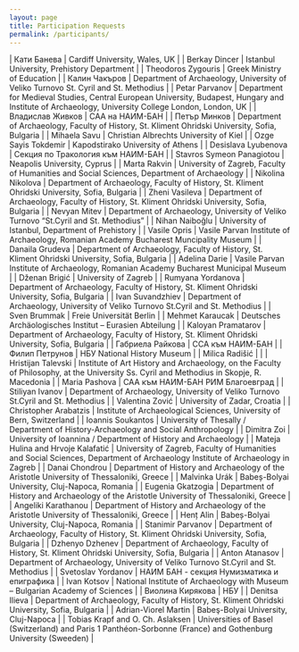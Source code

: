 ```yaml
---
layout: page
title: Participation Requests
permalink: /participants/
---
```

| Кати Банева | Cardiff University, Wales, UK |
| Berkay Dincer | Istanbul University, Prehistory Department |
| Theodoros Zygouris | Greek Ministry of Education |
| Калин Чакъров | Department of Archaeology, University of Veliko Turnovo St. Cyril and St. Methodius |
| Petar Parvanov | Department for Medieval Studies, Central European University, Budapest, Hungary and Institute of Archaeology, University College London, London, UK |
| Владислав Живков | САА на НАИМ-БАН |
| Петър Минков | Department of Archaeology, Faculty of History, St. Kliment Ohridski University, Sofia, Bulgaria |
| Mihaela Savu | Christian Albrechts University of Kiel |
| Ozge Sayis Tokdemir | Kapodstirako University of Athens |
| Desislava Lyubenova | Секция по Тракология към НАИМ-БАН |
| Stavros Symeon Panagiotou | Neapolis University, Cyprus |
| Marta Rakvin | University of Zagreb, Faculty of Humanities and Social Sciences, Department of Archaeology |
| Nikolina Nikolova  | Department of Archaeology, Faculty of History, St. Kliment Ohridski University, Sofia, Bulgaria |
| Zheni Vasileva | Department of Archaeology, Faculty of History, St. Kliment Ohridski University, Sofia, Bulgaria |
| Nevyan Mitev | Department of Archaeology, University of Veliko Turnovo “St.Cyril and St. Methodius” |
| Nihan Naiboğlu | University of Istanbul, Department of Prehistory |
| Vasile Opris | Vasile Parvan Institute of Archaeology, Romanian Academy Bucharest Muncipality Museum |
| Danaila Grudeva | Department of Archaeology, Faculty of History, St. Kliment Ohridski University, Sofia, Bulgaria |
| Adelina Darie | Vasile Parvan Institute of Archaeology, Romanian Academy Bucharest Municipal Museum |
| Dženan Brigić | University of Zagreb |
| Rumyana Yordanova | Department of Archaeology, Faculty of History, St. Kliment Ohridski University, Sofia, Bulgaria |
| Ivan Suvandzhiev | Department of Archaeology, University of Veliko Turnovo St.Cyril and St. Methodius |
| Sven Brummak | Freie Universität Berlin |
| Mehmet Karaucak | Deutsches Archäologisches Institut – Eurasien Abteilung |
| Kaloyan Pramatarov | Department of Archaeology, Faculty of History, St. Kliment Ohridski University, Sofia, Bulgaria |
| Габриела Райкова | ССА към НАИМ-БАН |
| Филип Петрунов | НБУ National History Museum |
| Milica Radišić |  |
| Hristijan Talevski | Institute of Art History and Archaeology, on the Faculty of Philosophy, at the University Ss. Cyril and Methodius in Skopje, R. Macedonia |
| Maria Pashova | САА към НАИМ-БАН РИМ Благоевград |
| Stiliyan Ivanov | Department of Archaeology, University of Veliko Turnovo St.Cyril and St. Methodius |
| Valentina Zović | University of Zadar, Croatia |
| Christopher Arabatzis | Institute of Archaeological Sciences, University of Bern, Switzerland |
| Ioannis Soukantos | University of Thesally / Department of History-Archaeology and Social Anthropology |
| Dimitra Zoi | University of Ioannina / Department of History and Archaeology |
| Mateja Hulina and Hrvoje Kalafatić | University of Zagreb, Faculty of Humanities and Social Sciences, Department of Archaeology Institute of Archaeology in Zagreb |
| Danai Chondrou | Department of History and Archaeology of the Aristotle University of Thessaloniki, Greece |
| Malvinka Urák | Babeș-Bolyai University, Cluj-Napoca, Romania |
| Eugenia Gkatzogia | Department of History and Archaeology of the Aristotle University of Thessaloniki, Greece |
| Angeliki Karathanou | Department of History and Archaeology of the Aristotle University of Thessaloniki, Greece |
| Henț Alin | Babeș-Bolyai University, Cluj-Napoca, Romania |
| Stanimir Parvanov | Department of Archaeology, Faculty of History, St. Kliment Ohridski University, Sofia, Bulgaria |
| Dzhenyo Dzhenev | Department of Archaeology, Faculty of History, St. Kliment Ohridski University, Sofia, Bulgaria |
| Anton Atanasov | Department of Archaeology, University of Veliko Turnovo St.Cyril and St. Methodius |
| Svetoslav Yordanov | НАИМ БАН - секция Нумизматика и епиграфика |
| Ivan Kotsov | National Institute of Archaeology with Museum – Bulgarian Academy of Sciences |
| Виолина Кирякова | НБУ |
| Denitsa Ilieva | Department of Archaeology, Faculty of History, St. Kliment Ohridski University, Sofia, Bulgaria |
| Adrian-Viorel Martin | Babeş-Bolyai University, Cluj-Napoca |
| Tobias Krapf and O. Ch. Aslaksen | Universities of Basel (Switzerland) and Paris 1 Panthéon-Sorbonne (France) and Gothenburg University (Sweeden) |